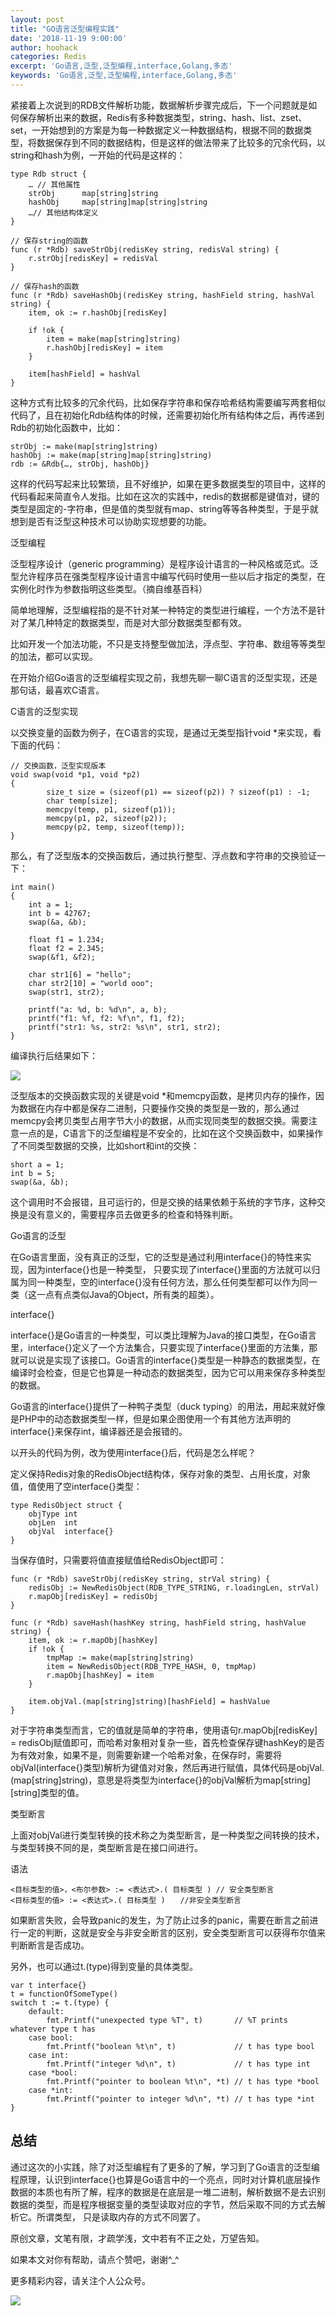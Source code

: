 ```yaml
---
layout: post
title: "GO语言泛型编程实践"
date: '2018-11-19 9:00:00'
author: hoohack
categories: Redis
excerpt: 'Go语言,泛型,泛型编程,interface,Golang,多态'
keywords: 'Go语言,泛型,泛型编程,interface,Golang,多态'
---
```


紧接着上次说到的RDB文件解析功能，数据解析步骤完成后，下一个问题就是如何保存解析出来的数据，Redis有多种数据类型，string、hash、list、zset、set，一开始想到的方案是为每一种数据定义一种数据结构，根据不同的数据类型，将数据保存到不同的数据结构，但是这样的做法带来了比较多的冗余代码，以string和hash为例，一开始的代码是这样的：


<!--more-->

    type Rdb struct {
        … // 其他属性
        strObj      map[string]string
        hashObj     map[string]map[string]string
        …// 其他结构体定义
    }
    
    // 保存string的函数
    func (r *Rdb) saveStrObj(redisKey string, redisVal string) {
        r.strObj[redisKey] = redisVal
    }
    
    // 保存hash的函数
    func (r *Rdb) saveHashObj(redisKey string, hashField string, hashVal string) {
        item, ok := r.hashObj[redisKey]
    
        if !ok {
            item = make(map[string]string)
            r.hashObj[redisKey] = item
        }
    
        item[hashField] = hashVal
    }

这种方式有比较多的冗余代码，比如保存字符串和保存哈希结构需要编写两套相似代码了，且在初始化Rdb结构体的时候，还需要初始化所有结构体之后，再传递到Rdb的初始化函数中，比如：

    strObj := make(map[string]string)
    hashObj := make(map[string]map[string]string)
    rdb := &Rdb{…, strObj, hashObj}

这样的代码写起来比较繁琐，且不好维护，如果在更多数据类型的项目中，这样的代码看起来简直令人发指。比如在这次的实践中，redis的数据都是键值对，键的类型是固定的-字符串，但是值的类型就有map、string等等各种类型，于是乎就想到是否有泛型这种技术可以协助实现想要的功能。

泛型编程

泛型程序设计（generic programming）是程序设计语言的一种风格或范式。泛型允许程序员在强类型程序设计语言中编写代码时使用一些以后才指定的类型，在实例化时作为参数指明这些类型。（摘自维基百科）

简单地理解，泛型编程指的是不针对某一种特定的类型进行编程，一个方法不是针对了某几种特定的数据类型，而是对大部分数据类型都有效。

比如开发一个加法功能，不只是支持整型做加法，浮点型、字符串、数组等等类型的加法，都可以实现。

在开始介绍Go语言的泛型编程实现之前，我想先聊一聊C语言的泛型实现，还是那句话，最喜欢C语言。

C语言的泛型实现

以交换变量的函数为例子，在C语言的实现，是通过无类型指针void *来实现，看下面的代码：

    // 交换函数，泛型实现版本
    void swap(void *p1, void *p2)
    {
            size_t size = (sizeof(p1) == sizeof(p2)) ? sizeof(p1) : -1;
            char temp[size];
            memcpy(temp, p1, sizeof(p1));
            memcpy(p1, p2, sizeof(p2));
            memcpy(p2, temp, sizeof(temp));
    }

那么，有了泛型版本的交换函数后，通过执行整型、浮点数和字符串的交换验证一下：

    int main()
    {
        int a = 1;
        int b = 42767;
        swap(&a, &b);
        
        float f1 = 1.234;
        float f2 = 2.345;
        swap(&f1, &f2);
    
        char str1[6] = "hello";
        char str2[10] = "world ooo";
        swap(str1, str2);
    
        printf("a: %d, b: %d\n", a, b);
        printf("f1: %f, f2: %f\n", f1, f2);
        printf("str1: %s, str2: %s\n", str1, str2);
    }

编译执行后结果如下：

![](https://user-gold-cdn.xitu.io/2018/11/20/1672eea18fa6c4e3?w=325&h=72&f=png&s=3730)


泛型版本的交换函数实现的关键是void *和memcpy函数，是拷贝内存的操作，因为数据在内存中都是保存二进制，只要操作交换的类型是一致的，那么通过memcpy会拷贝类型占用字节大小的数据，从而实现同类型的数据交换。需要注意一点的是，C语言下的泛型编程是不安全的，比如在这个交换函数中，如果操作了不同类型数据的交换，比如short和int的交换：

    short a = 1;
    int b = 5;
    swap(&a, &b);

这个调用时不会报错，且可运行的，但是交换的结果依赖于系统的字节序，这种交换是没有意义的，需要程序员去做更多的检查和特殊判断。

Go语言的泛型

在Go语言里面，没有真正的泛型，它的泛型是通过利用interface{}的特性来实现，因为interface{}也是一种类型， 只要实现了interface{}里面的方法就可以归属为同一种类型，空的interface{}没有任何方法，那么任何类型都可以作为同一类（这一点有点类似Java的Object，所有类的超类）。

interface{}

interface{}是Go语言的一种类型，可以类比理解为Java的接口类型，在Go语言里，interface{}定义了一个方法集合，只要实现了interface{}里面的方法集，那就可以说是实现了该接口。Go语言的interface{}类型是一种静态的数据类型，在编译时会检查，但是它也算是一种动态的数据类型，因为它可以用来保存多种类型的数据。

Go语言的interface{}提供了一种鸭子类型（duck typing）的用法，用起来就好像是PHP中的动态数据类型一样，但是如果企图使用一个有其他方法声明的interface{}来保存int，编译器还是会报错的。

以开头的代码为例，改为使用interface{}后，代码是怎么样呢？

定义保持Redis对象的RedisObject结构体，保存对象的类型、占用长度，对象值，值使用了空interface{}类型：

    type RedisObject struct {
        objType int
        objLen  int
        objVal  interface{}
    }

当保存值时，只需要将值直接赋值给RedisObject即可：

    func (r *Rdb) saveStrObj(redisKey string, strVal string) {
        redisObj := NewRedisObject(RDB_TYPE_STRING, r.loadingLen, strVal)
        r.mapObj[redisKey] = redisObj
    }
    
    func (r *Rdb) saveHash(hashKey string, hashField string, hashValue string) {
        item, ok := r.mapObj[hashKey]
        if !ok {
            tmpMap := make(map[string]string)
            item = NewRedisObject(RDB_TYPE_HASH, 0, tmpMap)
            r.mapObj[hashKey] = item
        }
        
        item.objVal.(map[string]string)[hashField] = hashValue
    }

对于字符串类型而言，它的值就是简单的字符串，使用语句r.mapObj[redisKey] = redisObj赋值即可，而哈希对象相对复杂一些，首先检查保存键hashKey的是否为有效对象，如果不是，则需要新建一个哈希对象，在保存时，需要将objVal(interface{}类型)解析为键值对对象，然后再进行赋值，具体代码是objVal.(map[string]string)，意思是将类型为interface{}的objVal解析为map[string][string]类型的值。

类型断言

上面对objVal进行类型转换的技术称之为类型断言，是一种类型之间转换的技术，与类型转换不同的是，类型断言是在接口间进行。

语法

    <目标类型的值>，<布尔参数> := <表达式>.( 目标类型 ) // 安全类型断言
    <目标类型的值> := <表达式>.( 目标类型 )　　//非安全类型断言

如果断言失败，会导致panic的发生，为了防止过多的panic，需要在断言之前进行一定的判断，这就是安全与非安全断言的区别，安全类型断言可以获得布尔值来判断断言是否成功。

另外，也可以通过t.(type)得到变量的具体类型。

    var t interface{}
    t = functionOfSomeType()
    switch t := t.(type) {
        default:
            fmt.Printf("unexpected type %T", t)       // %T prints whatever type t has
        case bool:
            fmt.Printf("boolean %t\n", t)             // t has type bool
        case int:
            fmt.Printf("integer %d\n", t)             // t has type int
        case *bool:
            fmt.Printf("pointer to boolean %t\n", *t) // t has type *bool
        case *int:
            fmt.Printf("pointer to integer %d\n", *t) // t has type *int
    }



## 总结

通过这次的小实践，除了对泛型编程有了更多的了解，学习到了Go语言的泛型编程原理，认识到interface{}也算是Go语言中的一个亮点，同时对计算机底层操作数据的本质也有所了解，程序的数据是在底层是一堆二进制，解析数据不是去识别数据的类型，而是程序根据变量的类型读取对应的字节，然后采取不同的方式去解析它。所谓类型， 只是读取内存的方式不同罢了。

原创文章，文笔有限，才疏学浅，文中若有不正之处，万望告知。

如果本文对你有帮助，请点个赞吧，谢谢^_^

更多精彩内容，请关注个人公众号。

![](https://user-gold-cdn.xitu.io/2018/9/27/16618367007a1173?w=258&h=258&f=jpeg&s=28215)